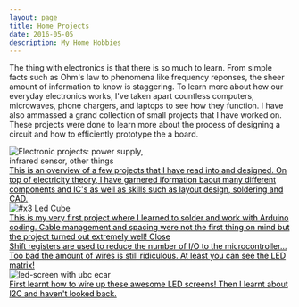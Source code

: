 ```yaml
---
layout: page
title: Home Projects
date: 2016-05-05
description: My Home Hobbies
---
```

<script src="{{ '/assets/js/jquery-3.2.1.min.js' | prepend: site.baseurl | prepend: site.url }}"></script>
<div class="col two">

The thing with electronics is that there is so much to learn. From simple facts such as Ohm's law to phenomena like frequency reponses, the sheer amount of information to know is staggering. To learn more about how our everyday electronics works, I've taken apart countless computers, microwaves, phone chargers, and laptops to see how they function. I have also ammassed a grand collection of small projects that I have worked on. These projects were done to learn more about the process of designing a circuit and how to efficiently prototype the a board. 

</div>
<div class="col one img_row" style="overflow: visible">
<div class="img-hold" >
	<img  class="col three" style="max-width: 289px;" id = "pop1" src="{{ site.baseurl }}/assets/img/all_elec2.jpg" alt="Electronic projects: power supply, infrared sensor, other things" title="electronics overview"/>
<div class="pop popnomore " id="popId1"><a style="color: black; overflow: visible;" href="#">This is an overview of a few projects that I have read into and designed. On top of electricity theory, I have garnered iformation baout many different components and IC's as well as skills such as layout design, soldering and CAD.</a></div>
</div>
</div>

<!-- <div class=""> -->
<div class="img_row">
    <div class="img-hold col one"   >
    <img class="col three" id="pop2" src="{{ site.baseurl }}/assets/img/test1.jpg" alt="#x3 Led Cube" title="3x3 Led Cube"/> 
    <div class="pop popnomore " id="popId2" ><a style="color: black; overflow: visible;" href="#">This is my very first project where I learned to solder and work with Arduino coding. Cable management and spacing were not the first thing on mind but the project turned out extremely well!  Close</a></div>
    </div>
        <div class="img-hold col one"  >
    <img class="col three" id="pop3" src="{{ site.baseurl }}/assets/img/test2.jpg" alt="" title="8x8 2d Matrix "/> 
    <div class="pop popnomore "  id="popId3"><a style="color: black; overflow: visible;" href="#">Shift registers are used to reduce the number of I/O to the microcontroller... Too bad the amount of wires is still ridiculous. At least you can see the LED matrix!</a></div>
    </div>
    <div class="img-hold col one"  >
    <img class="col three" id="pop4" src="{{ site.baseurl }}/assets/img/led-screen.jpg" alt="led-screen with ubc ecar" title="Learning to figure out wiring"/> 
    <div class="pop popnomore " id="popId4"><a style="color: black; overflow: visible;" href="#">First learnt how to wire up these awesome LED screens! Then I learnt about I2C and haven't looked back. </a></div>
    </div>
   

</div>

<br/><br/><br/>

<script type="text/javascript">
   $('#pop1').click(function (e) {
 e.preventDefault();

$('#popId1').removeClass('popnomore')
 });

  $('.pop a').click(function (e) {
 e.preventDefault();
$('.pop').addClass('popnomore')
 });


$('#pop2').click(function (e) {
 e.preventDefault();

$('#popId2').removeClass('popnomore')
 });

  $('.pop a').click(function (e) {
 e.preventDefault();
$('.pop').addClass('popnomore')
 });


  $('#pop3').click(function (e) {
 e.preventDefault();

$('#popId3').removeClass('popnomore')
 });

  $('.pop a').click(function (e) {
 e.preventDefault();
$('.pop').addClass('popnomore')
 });

  $('#pop4').click(function (e) {
 e.preventDefault();

$('#popId4').removeClass('popnomore')
 });

  $('.pop a').click(function (e) {
 e.preventDefault();
$('.pop').addClass('popnomore')
 });
</script>